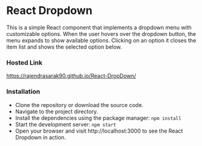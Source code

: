 # React Dropdown

This is a simple React component that implements a dropdown menu with customizable options. When the user hovers over the dropdown button, the menu expands to show available options. Clicking on an option it closes the item list and shows the selected option below.

### Hosted Link

https://rajendrasarak90.github.io/React-DropDown/

### Installation

- Clone the repository or download the source code.
- Navigate to the project directory.
- Install the dependencies using the package manager: `npm install`
- Start the development server: `npm start`
- Open your browser and visit http://localhost:3000 to see the React Dropdown in action.
